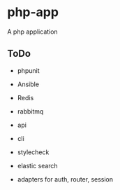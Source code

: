 # php-app
A php application

## ToDo

* phpunit
* Ansible
* Redis
* rabbitmq
* api
* cli
* stylecheck
* elastic search

* adapters for auth, router, session